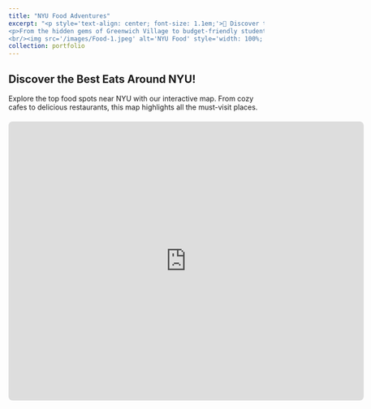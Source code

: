 ```yaml
---
title: "NYU Food Adventures"
excerpt: "<p style='text-align: center; font-size: 1.1em;'>🍴 Discover the Flavors Around NYU! 🍴</p> 
<p>From the hidden gems of Greenwich Village to budget-friendly student favorites, join us on a culinary journey through the vibrant and diverse food scene near NYU. Whether it’s comforting classics, global cuisines, or the perfect cup of coffee, there’s something for every palate. Let's explore NYC’s foodie paradise together! 🍕🍣☕</p>
<br/><img src='/images/Food-1.jpeg' alt='NYU Food' style='width: 100%; max-width: 500px; display: block; margin: 0 auto;'>"
collection: portfolio
---
```


## Discover the Best Eats Around NYU!

Explore the top food spots near NYU with our interactive map. From cozy cafes to delicious restaurants, this map highlights all the must-visit places.

<div style="margin: 20px 0; text-align: center;">
  <iframe
    src="https://www.google.com/maps/d/embed?mid=1bQwHJlr6Vqnjm09MRAtMGdwHp41in4g&ehbc=2E312F"
    width="700"
    height="550"
    style="border:0; border-radius: 8px;"
    allowfullscreen=""
    loading="lazy"
  ></iframe>
</div>